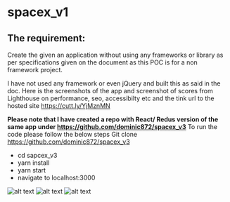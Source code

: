 # spacex_v1

## The requirement:
Create the given an application without using any frameworks or library as per specifications given on the document as this POC is for a non framework project.

I have not used any framework or even jQuery and built this as said in the doc.
Here is the screenshots of the app and screenshot of scores from Lighthouse on performance, seo, accessibilty etc and the tink url to the hosted site https://cutt.ly/YjMznMN

__Please note that I have created a repo with React/ Redus version of the same app under https://github.com/dominic872/spacex_v3__
To run the code please follow the below steps
Git clone https://github.com/dominic872/spacex_v3
- cd sapcex_v3
- yarn install
- yarn start
- navigate to localhost:3000


![alt text](http://bestofhosts.com/spacex_v1/images/screen1.png)
![alt text](http://bestofhosts.com/spacex_v1/images/screen2.png)
![alt text](http://bestofhosts.com/spacex_v1/images/lighthouse.png)



